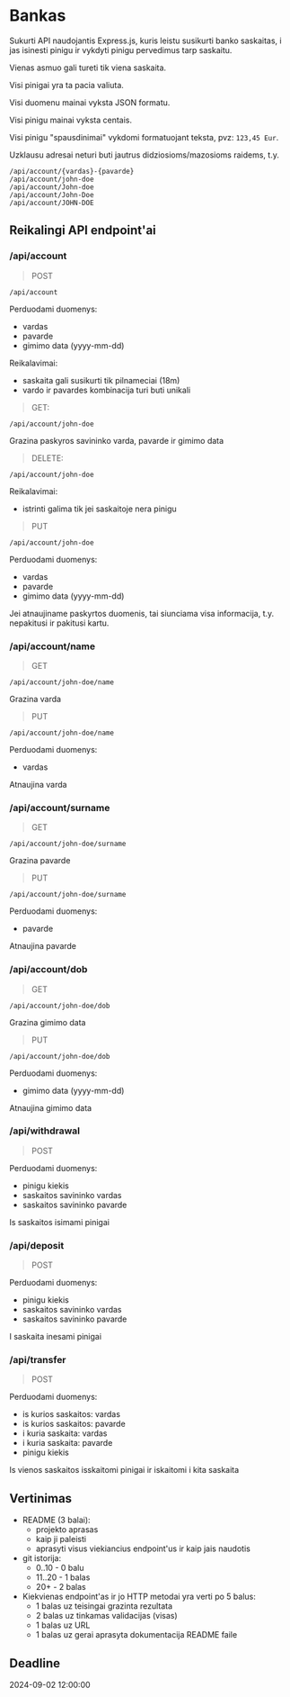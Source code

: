 # Bankas

Sukurti API naudojantis Express.js, kuris leistu susikurti banko saskaitas, i jas isinesti pinigu ir vykdyti pinigu pervedimus tarp saskaitu.

Vienas asmuo gali tureti tik viena saskaita.

Visi pinigai yra ta pacia valiuta.

Visi duomenu mainai vyksta JSON formatu.

Visi pinigu mainai vyksta centais.

Visi pinigu "spausdinimai" vykdomi formatuojant teksta, pvz: `123,45 Eur`.

Uzklausu adresai neturi buti jautrus didziosioms/mazosioms raidems, t.y.

```
/api/account/{vardas}-{pavarde}
/api/account/john-doe
/api/account/John-doe
/api/account/John-Doe
/api/account/JOHN-DOE
```

## Reikalingi API endpoint'ai

### /api/account

> POST

```
/api/account
```

Perduodami duomenys:

-   vardas
-   pavarde
-   gimimo data (yyyy-mm-dd)

Reikalavimai:

-   saskaita gali susikurti tik pilnameciai (18m)
-   vardo ir pavardes kombinacija turi buti unikali

> GET:

```
/api/account/john-doe
```

Grazina paskyros savininko varda, pavarde ir gimimo data

> DELETE:

```
/api/account/john-doe
```

Reikalavimai:

-   istrinti galima tik jei saskaitoje nera pinigu

> PUT

```
/api/account/john-doe
```

Perduodami duomenys:

-   vardas
-   pavarde
-   gimimo data (yyyy-mm-dd)

Jei atnaujiname paskyrtos duomenis, tai siunciama visa informacija, t.y. nepakitusi ir pakitusi kartu.

### /api/account/name

> GET

```
/api/account/john-doe/name
```

Grazina varda

> PUT

```
/api/account/john-doe/name
```

Perduodami duomenys:

-   vardas

Atnaujina varda

### /api/account/surname

> GET

```
/api/account/john-doe/surname
```

Grazina pavarde

> PUT

```
/api/account/john-doe/surname
```

Perduodami duomenys:

-   pavarde

Atnaujina pavarde

### /api/account/dob

> GET

```
/api/account/john-doe/dob
```

Grazina gimimo data

> PUT

```
/api/account/john-doe/dob
```

Perduodami duomenys:

-   gimimo data (yyyy-mm-dd)

Atnaujina gimimo data

### /api/withdrawal

> POST

Perduodami duomenys:

-   pinigu kiekis
-   saskaitos savininko vardas
-   saskaitos savininko pavarde

Is saskaitos isimami pinigai

### /api/deposit

> POST

Perduodami duomenys:

-   pinigu kiekis
-   saskaitos savininko vardas
-   saskaitos savininko pavarde

I saskaita inesami pinigai

### /api/transfer

> POST

Perduodami duomenys:

-   is kurios saskaitos: vardas
-   is kurios saskaitos: pavarde
-   i kuria saskaita: vardas
-   i kuria saskaita: pavarde
-   pinigu kiekis

Is vienos saskaitos isskaitomi pinigai ir iskaitomi i kita saskaita

## Vertinimas

-   README (3 balai):
    -   projekto aprasas
    -   kaip ji paleisti
    -   aprasyti visus viekiancius endpoint'us ir kaip jais naudotis
-   git istorija:
    -   0..10 - 0 balu
    -   11..20 - 1 balas
    -   20+ - 2 balas
-   Kiekvienas endpoint'as ir jo HTTP metodai yra verti po 5 balus:
    -   1 balas uz teisingai grazinta rezultata
    -   2 balas uz tinkamas validacijas (visas)
    -   1 balas uz URL
    -   1 balas uz gerai aprasyta dokumentacija README faile

## Deadline

2024-09-02 12:00:00
